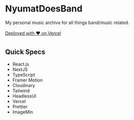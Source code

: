 # NyumatDoesBand

My personal music archive for all things band/music related. <br> <br> [Deployed with ♥ on Vercel](https://nyumat-does-band.vercel.app/)
#
## Quick Specs

- React.js
- NextJS
- TypeScript
- Framer Motion
- Cloudinary
- Tailwind
- HeadlessUI
- Vercel
- Prettier
- ImageMin
